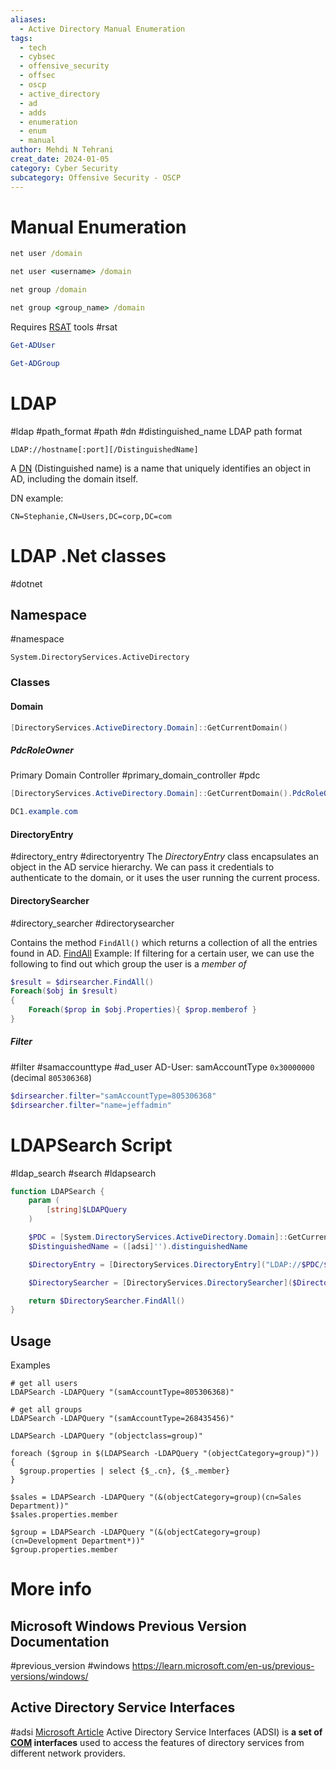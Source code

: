 ```yaml
---
aliases:
  - Active Directory Manual Enumeration
tags:
  - tech
  - cybsec
  - offensive_security
  - offsec
  - oscp
  - active_directory
  - ad
  - adds
  - enumeration
  - enum
  - manual
author: Mehdi N Tehrani
creat_date: 2024-01-05
category: Cyber Security
subcategory: Offensive Security - OSCP
---
```



# Manual Enumeration
```cmd
net user /domain

net user <username> /domain

net group /domain

net group <group_name> /domain
```

Requires [RSAT](https://www.google.com/url?sa=t&rct=j&q=&esrc=s&source=web&cd=&cad=rja&uact=8&ved=2ahUKEwj5sv7Z8sWDAxVzbfUHHSYFBT0QFnoECA8QAQ&url=https%3A%2F%2Flearn.microsoft.com%2Fen-us%2Ftroubleshoot%2Fwindows-server%2Fsystem-management-components%2Fremote-server-administration-tools&usg=AOvVaw0C--mtrq4ODtIxMysD_Ofj&opi=89978449) tools 
#rsat 
```powershell
Get-ADUser

Get-ADGroup
```

# LDAP
#ldap #path_format #path #dn #distinguished_name 
LDAP path format
```
LDAP://hostname[:port][/DistinguishedName]
```
A [DN](https://learn.microsoft.com/en-us/previous-versions/windows/desktop/ldap/distinguished-names) (Distinguished name) is a name that uniquely identifies an object in AD, including the domain itself.

DN example:
```
CN=Stephanie,CN=Users,DC=corp,DC=com
```

# LDAP .Net classes
#dotnet 
## Namespace
#namespace
```
System.DirectoryServices.ActiveDirectory
```

### Classes
#### Domain
```powershell
[DirectoryServices.ActiveDirectory.Domain]::GetCurrentDomain()
```

##### PdcRoleOwner
Primary Domain Controller
#primary_domain_controller #pdc
```powershell
[DirectoryServices.ActiveDirectory.Domain]::GetCurrentDomain().PdcRoleOwner.Name

DC1.example.com
```

#### DirectoryEntry
#directory_entry #directoryentry
The _DirectoryEntry_ class encapsulates an object in the AD service hierarchy.
We can pass it credentials to authenticate to the domain, or it uses the user running the current process.

#### DirectorySearcher
#directory_searcher #directorysearcher

Contains the method `FindAll()` which returns a collection of all the entries found in AD.
[FindAll](https://learn.microsoft.com/en-us/dotnet/api/system.directoryservices.directorysearcher.findall?view=dotnet-plat-ext-7.0#system-directoryservices-directorysearcher-findall)
Example:
If filtering for a certain user, we can use the following to find out which group the user is a *member of*
```powershell
$result = $dirsearcher.FindAll()
Foreach($obj in $result)
{
    Foreach($prop in $obj.Properties){ $prop.memberof }
}
```


##### Filter
#filter #samaccounttype #ad_user
AD-User: samAccountType `0x30000000` (decimal `805306368`)
```powershell
$dirsearcher.filter="samAccountType=805306368"
$dirsearcher.filter="name=jeffadmin"
```


# LDAPSearch Script
#ldap_search #search #ldapsearch
```powershell
function LDAPSearch {
    param (
        [string]$LDAPQuery
    )

    $PDC = [System.DirectoryServices.ActiveDirectory.Domain]::GetCurrentDomain().PdcRoleOwner.Name
    $DistinguishedName = ([adsi]'').distinguishedName

    $DirectoryEntry = [DirectoryServices.DirectoryEntry]("LDAP://$PDC/$DistinguishedName")

    $DirectorySearcher = [DirectoryServices.DirectorySearcher]($DirectoryEntry, $LDAPQuery)

    return $DirectorySearcher.FindAll()
}
```
## Usage
Examples
```
# get all users
LDAPSearch -LDAPQuery "(samAccountType=805306368)"

# get all groups
LDAPSearch -LDAPQuery "(samAccountType=268435456)"

LDAPSearch -LDAPQuery "(objectclass=group)"

foreach ($group in $(LDAPSearch -LDAPQuery "(objectCategory=group)")) {
  $group.properties | select {$_.cn}, {$_.member}
}

$sales = LDAPSearch -LDAPQuery "(&(objectCategory=group)(cn=Sales Department))"
$sales.properties.member

$group = LDAPSearch -LDAPQuery "(&(objectCategory=group)(cn=Development Department*))"
$group.properties.member
```


# More info
## Microsoft Windows Previous Version Documentation
#previous_version #windows
https://learn.microsoft.com/en-us/previous-versions/windows/

## Active Directory Service Interfaces
#adsi
[Microsoft Article](https://learn.microsoft.com/en-us/windows/win32/adsi/active-directory-service-interfaces-adsi)
Active Directory Service Interfaces (ADSI) is **a set of [COM](https://learn.microsoft.com/en-us/windows/win32/com/com-objects-and-interfaces) interfaces** used to access the features of directory services from different network providers.

